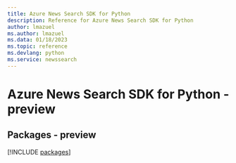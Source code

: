 ```yaml
---
title: Azure News Search SDK for Python
description: Reference for Azure News Search SDK for Python
author: lmazuel
ms.author: lmazuel
ms.data: 01/18/2023
ms.topic: reference
ms.devlang: python
ms.service: newssearch
---
```

# Azure News Search SDK for Python - preview
## Packages - preview
[!INCLUDE [packages](news-search-index.md)]